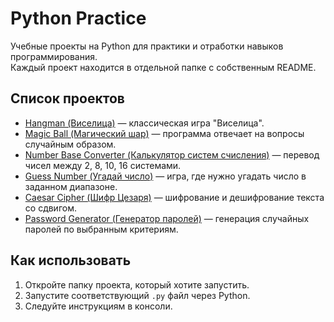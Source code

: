 # Python Practice

Учебные проекты на Python для практики и отработки навыков программирования.  
Каждый проект находится в отдельной папке с собственным README.

## Список проектов

- [Hangman (Виселица)](hangman_game) — классическая игра "Виселица".  
- [Magic Ball (Магический шар)](magic_ball) — программа отвечает на вопросы случайным образом.  
- [Number Base Converter (Калькулятор систем счисления)](number_base_converter) — перевод чисел между 2, 8, 10, 16 системами.  
- [Guess Number (Угадай число)](guess_number) — игра, где нужно угадать число в заданном диапазоне.  
- [Caesar Cipher (Шифр Цезаря)](caesar_cipher) — шифрование и дешифрование текста со сдвигом.  
- [Password Generator (Генератор паролей)](password_generator) — генерация случайных паролей по выбранным критериям.

## Как использовать

1. Откройте папку проекта, который хотите запустить.  
2. Запустите соответствующий `.py` файл через Python.  
3. Следуйте инструкциям в консоли.
